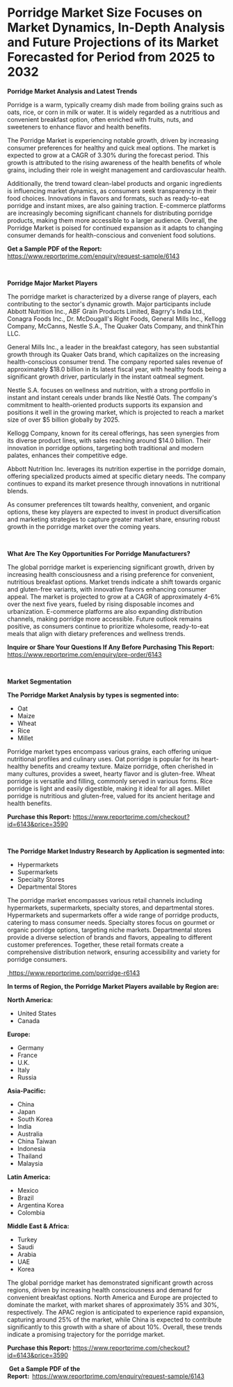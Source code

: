 <p><h1>Porridge Market Size Focuses on Market Dynamics, In-Depth Analysis and Future Projections of its Market Forecasted for Period from 2025 to 2032</h1></p><p><strong>Porridge Market Analysis and Latest Trends</strong></p>
<p><p>Porridge is a warm, typically creamy dish made from boiling grains such as oats, rice, or corn in milk or water. It is widely regarded as a nutritious and convenient breakfast option, often enriched with fruits, nuts, and sweeteners to enhance flavor and health benefits. </p><p>The Porridge Market is experiencing notable growth, driven by increasing consumer preferences for healthy and quick meal options. The market is expected to grow at a CAGR of 3.30% during the forecast period. This growth is attributed to the rising awareness of the health benefits of whole grains, including their role in weight management and cardiovascular health. </p><p>Additionally, the trend toward clean-label products and organic ingredients is influencing market dynamics, as consumers seek transparency in their food choices. Innovations in flavors and formats, such as ready-to-eat porridge and instant mixes, are also gaining traction. E-commerce platforms are increasingly becoming significant channels for distributing porridge products, making them more accessible to a larger audience. Overall, the Porridge Market is poised for continued expansion as it adapts to changing consumer demands for health-conscious and convenient food solutions.</p></p>
<p><strong>Get a Sample PDF of the Report:&nbsp;</strong> <a href="https://www.reportprime.com/enquiry/request-sample/6143?utm_campaign=4439&utm_medium=2&utm_source=Github&utm_content=ia&utm_term=14052025&utm_id=porridge">https://www.reportprime.com/enquiry/request-sample/6143</a></p>
<p>&nbsp;</p>
<p><strong>Porridge Major Market Players</strong></p>
<p><p>The porridge market is characterized by a diverse range of players, each contributing to the sector's dynamic growth. Major participants include Abbott Nutrition Inc., ABF Grain Products Limited, Bagrry's India Ltd., Conagra Foods Inc., Dr. McDougall's Right Foods, General Mills Inc., Kellogg Company, McCanns, Nestle S.A., The Quaker Oats Company, and thinkThin LLC.</p><p>General Mills Inc., a leader in the breakfast category, has seen substantial growth through its Quaker Oats brand, which capitalizes on the increasing health-conscious consumer trend. The company reported sales revenue of approximately $18.0 billion in its latest fiscal year, with healthy foods being a significant growth driver, particularly in the instant oatmeal segment. </p><p>Nestle S.A. focuses on wellness and nutrition, with a strong portfolio in instant and instant cereals under brands like Nestlé Oats. The company's commitment to health-oriented products supports its expansion and positions it well in the growing market, which is projected to reach a market size of over $5 billion globally by 2025.</p><p>Kellogg Company, known for its cereal offerings, has seen synergies from its diverse product lines, with sales reaching around $14.0 billion. Their innovation in porridge options, targeting both traditional and modern palates, enhances their competitive edge.</p><p>Abbott Nutrition Inc. leverages its nutrition expertise in the porridge domain, offering specialized products aimed at specific dietary needs. The company continues to expand its market presence through innovations in nutritional blends.</p><p>As consumer preferences tilt towards healthy, convenient, and organic options, these key players are expected to invest in product diversification and marketing strategies to capture greater market share, ensuring robust growth in the porridge market over the coming years.</p></p>
<p>&nbsp;</p>
<p><strong>What Are The Key Opportunities For Porridge Manufacturers?</strong></p>
<p><p>The global porridge market is experiencing significant growth, driven by increasing health consciousness and a rising preference for convenient, nutritious breakfast options. Market trends indicate a shift towards organic and gluten-free variants, with innovative flavors enhancing consumer appeal. The market is projected to grow at a CAGR of approximately 4-6% over the next five years, fueled by rising disposable incomes and urbanization. E-commerce platforms are also expanding distribution channels, making porridge more accessible. Future outlook remains positive, as consumers continue to prioritize wholesome, ready-to-eat meals that align with dietary preferences and wellness trends.</p></p>
<p><strong>Inquire or Share Your Questions If Any Before Purchasing This Report:</strong> <a href="https://www.reportprime.com/enquiry/pre-order/6143?utm_campaign=4439&utm_medium=2&utm_source=Github&utm_content=ia&utm_term=14052025&utm_id=porridge">https://www.reportprime.com/enquiry/pre-order/6143</a></p>
<p>&nbsp;</p>
<p><strong>Market Segmentation</strong></p>
<p><strong>The Porridge Market Analysis by types is segmented into:</strong></p>
<p><ul><li>Oat</li><li>Maize</li><li>Wheat</li><li>Rice</li><li>Millet</li></ul></p>
<p><p>Porridge market types encompass various grains, each offering unique nutritional profiles and culinary uses. Oat porridge is popular for its heart-healthy benefits and creamy texture. Maize porridge, often cherished in many cultures, provides a sweet, hearty flavor and is gluten-free. Wheat porridge is versatile and filling, commonly served in various forms. Rice porridge is light and easily digestible, making it ideal for all ages. Millet porridge is nutritious and gluten-free, valued for its ancient heritage and health benefits.</p></p>
<p><strong>Purchase this Report:&nbsp;</strong><a href="https://www.reportprime.com/checkout?id=6143&price=3590&utm_campaign=4439&utm_medium=2&utm_source=Github&utm_content=ia&utm_term=14052025&utm_id=porridge">https://www.reportprime.com/checkout?id=6143&price=3590</a></p>
<p>&nbsp;</p>
<p><strong>The Porridge Market Industry Research by Application is segmented into:</strong></p>
<p><ul><li>Hypermarkets</li><li>Supermarkets</li><li>Specialty Stores</li><li>Departmental Stores</li></ul></p>
<p><p>The porridge market encompasses various retail channels including hypermarkets, supermarkets, specialty stores, and departmental stores. Hypermarkets and supermarkets offer a wide range of porridge products, catering to mass consumer needs. Specialty stores focus on gourmet or organic porridge options, targeting niche markets. Departmental stores provide a diverse selection of brands and flavors, appealing to different customer preferences. Together, these retail formats create a comprehensive distribution network, ensuring accessibility and variety for porridge consumers.</p></p>
<p><a href="https://www.reportprime.com/porridge-r6143?utm_campaign=4439&utm_medium=2&utm_source=Github&utm_content=ia&utm_term=14052025&utm_id=porridge">&nbsp;https://www.reportprime.com/porridge-r6143</a></p>
<p><strong>In terms of Region, the Porridge Market Players available by Region are:</strong></p>
<p>
    <p> <strong> North America: </strong>
        <ul>
            <li>United States</li>
            <li>Canada</li>
        </ul>
        </p> 
    <p> <strong> Europe: </strong>
        <ul>
            <li>Germany</li>
            <li>France</li>
            <li>U.K.</li>
            <li>Italy</li>
            <li>Russia</li>
        </ul>
        </p> 
    <p> <strong> Asia-Pacific: </strong>
        <ul>
            <li>China</li>
            <li>Japan</li>
            <li>South Korea</li>
            <li>India</li>
            <li>Australia</li>
            <li>China Taiwan</li>
            <li>Indonesia</li>
            <li>Thailand</li>
            <li>Malaysia</li>
        </ul>
        </p> 
    <p> <strong> Latin America: </strong>
        <ul>
            <li>Mexico</li>
            <li>Brazil</li>
            <li>Argentina Korea</li>
            <li>Colombia</li>
        </ul>
        </p> 
    <p> <strong> Middle East & Africa: </strong>
        <ul>
            <li>Turkey</li>
            <li>Saudi</li>
            <li>Arabia</li>
            <li>UAE</li>
            <li>Korea</li>
        </ul>
    </p>
    </p>
<p><p>The global porridge market has demonstrated significant growth across regions, driven by increasing health consciousness and demand for convenient breakfast options. North America and Europe are projected to dominate the market, with market shares of approximately 35% and 30%, respectively. The APAC region is anticipated to experience rapid expansion, capturing around 25% of the market, while China is expected to contribute significantly to this growth with a share of about 10%. Overall, these trends indicate a promising trajectory for the porridge market.</p></p>
<p><strong>Purchase this Report: </strong><a href="https://www.reportprime.com/checkout?id=6143&price=3590&utm_campaign=4439&utm_medium=2&utm_source=Github&utm_content=ia&utm_term=14052025&utm_id=porridge">https://www.reportprime.com/checkout?id=6143&price=3590</a></p>
<p>&nbsp;<strong>Get a Sample PDF of the Report:&nbsp;&nbsp;</strong><a href="https://www.reportprime.com/enquiry/request-sample/6143?utm_campaign=4439&utm_medium=2&utm_source=Github&utm_content=ia&utm_term=14052025&utm_id=porridge">https://www.reportprime.com/enquiry/request-sample/6143</a></p>
<p><strong></strong></p>
<p><p></p><p></p><p></p></p>